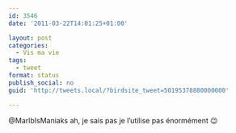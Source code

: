 ```yaml
---
id: 3546
date: '2011-03-22T14:01:25+01:00'

layout: post
categories:
  - Vis ma vie
tags:
  - tweet
format: status
publish_social: no
guid: 'http://tweets.local/?birdsite_tweet=50195378880000000'

---
```


@MarlbIsManiaks ah, je sais pas je l’utilise pas énormément 😉